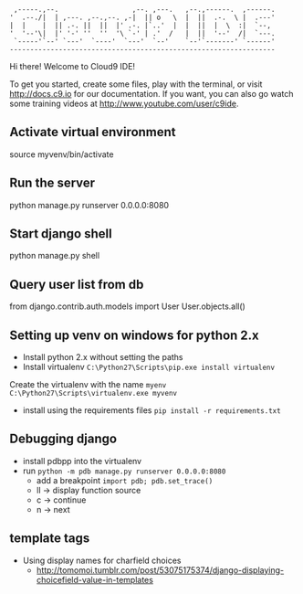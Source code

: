
     ,-----.,--.                  ,--. ,---.   ,--.,------.  ,------.
    '  .--./|  | ,---. ,--.,--. ,-|  || o   \  |  ||  .-.  \ |  .---'
    |  |    |  || .-. ||  ||  |' .-. |`..'  |  |  ||  |  \  :|  `--, 
    '  '--'\|  |' '-' ''  ''  '\ `-' | .'  /   |  ||  '--'  /|  `---.
     `-----'`--' `---'  `----'  `---'  `--'    `--'`-------' `------'
    ----------------------------------------------------------------- 


Hi there! Welcome to Cloud9 IDE!

To get you started, create some files, play with the terminal,
or visit http://docs.c9.io for our documentation.
If you want, you can also go watch some training videos at
http://www.youtube.com/user/c9ide.
 
## Activate virtual environment
source myvenv/bin/activate

## Run the server
python manage.py runserver 0.0.0.0:8080

## Start django shell
python manage.py shell

## Query user list from db
from django.contrib.auth.models import User
User.objects.all()

## Setting up venv on windows for python 2.x
- Install python 2.x without setting the paths
- Install virtualenv
`C:\Python27\Scripts\pip.exe install virtualenv`

Create the virtualenv with the name `myenv`
`C:\Python27\Scripts\virtualenv.exe myvenv`

- install using the requirements files
`pip install -r requirements.txt`

## Debugging django
- install pdbpp into the virtualenv
- run `python -m pdb manage.py runserver 0.0.0.0:8080`
  - add a breakpoint `import pdb; pdb.set_trace()`
  - ll -> display function source
  - c -> continue
  - n -> next 
  
## template tags
- Using display names for charfield choices
  - http://tomomoi.tumblr.com/post/53075175374/django-displaying-choicefield-value-in-templates
  